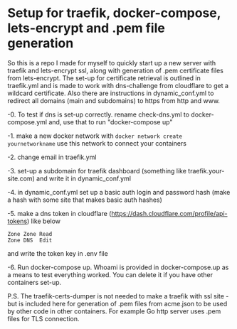 # Setup for traefik, docker-compose, lets-encrypt and .pem file generation
So this is a repo I made for myself to quickly start up a new server with traefik and lets-encrypt ssl, along with generation of .pem certificate files from lets-encrypt.
The set-up for certificate retrieval is outlined in traefik.yml and is made to work with dns-challenge from cloudflare to get a wildcard certificate. Also there are instructions in dynamic_conf.yml to redirect all domains (main and subdomains) to https from http and www.

-0. To test if dns is set-up correctly. rename check-dns.yml to docker-compose.yml and, use that to run "docker-compose up"

-1. make a new docker network with `docker network create yournetworkname` use this network to connect your containers

-2. change email in traefik.yml

-3. set-up a subdomain for traefik dashboard (something like traefik.your-site.com) and write it in dynamic_conf.yml

-4. in dynamic_conf.yml set up a basic auth login and password hash (make a hash with some site that makes basic auth hashes)

-5. make a dns token in cloudflare (https://dash.cloudflare.com/profile/api-tokens) like below
````  
Zone Zone Read
Zone DNS  Edit
````
and write the token key in .env file

-6. Run docker-compose up. Whoami is provided in docker-compose.up as a means to test everything worked. You can delete it if you have other containers set-up.

P.S.
The traefik-certs-dumper is not needed to make a traefik with ssl site - but is included here for generation of .pem files from acme.json to be used by other code in other containers. For example Go http server uses .pem files for TLS connection.